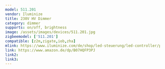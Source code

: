 ```yaml
---
model: 511.201
vendor: Iluminize
title: 230V HV Dimmer
category: dimmer
supports: on/off, brightness
image: /assets/images/devices/511.201.jpg
zigbeemodel: ['511.201']
compatible: [z2m,zigate,iob,zha]
mlink: https://www.iluminize.com/de/shop/led-steuerung/led-controller/product/500-511-201-zigbee-dimmaktor-400w-230v.html
link: https://www.amazon.de/dp/B07HQFP3PJ
link2: 
link3: 
---
```


